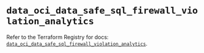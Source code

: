 # `data_oci_data_safe_sql_firewall_violation_analytics`

Refer to the Terraform Registry for docs: [`data_oci_data_safe_sql_firewall_violation_analytics`](https://registry.terraform.io/providers/hashicorp/oci/7.19.0/docs/data-sources/data_safe_sql_firewall_violation_analytics).
